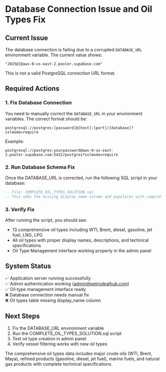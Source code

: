# Database Connection Issue and Oil Types Fix

## Current Issue
The database connection is failing due to a corrupted `DATABASE_URL` environment variable. The current value shows:
```
"2025@]@aws-0-us-east-2.pooler.supabase.com"
```

This is not a valid PostgreSQL connection URL format.

## Required Actions

### 1. Fix Database Connection
You need to manually correct the `DATABASE_URL` in your environment variables. The correct format should be:
```
postgresql://postgres:[password]@[host]:[port]/[database]?sslmode=require
```

Example:
```
postgresql://postgres:yourpassword@aws-0-us-east-2.pooler.supabase.com:5432/postgres?sslmode=require
```

### 2. Run Database Schema Fix
Once the DATABASE_URL is corrected, run the following SQL script in your database:

```sql
-- File: COMPLETE_OIL_TYPES_SOLUTION.sql
-- This adds the missing display_name column and populates with comprehensive oil types data
```

### 3. Verify Fix
After running the script, you should see:
- 13 comprehensive oil types including WTI, Brent, diesel, gasoline, jet fuel, LNG, LPG
- All oil types with proper display names, descriptions, and technical specifications
- Oil Type Management interface working properly in the admin panel

## System Status
✅ Application server running successfully  
✅ Admin authentication working (admin@petrodealhub.com)  
✅ Oil type management interface ready  
❌ Database connection needs manual fix  
❌ Oil types table missing display_name column  

## Next Steps
1. Fix the DATABASE_URL environment variable
2. Run the COMPLETE_OIL_TYPES_SOLUTION.sql script
3. Test oil type creation in admin panel
4. Verify vessel filtering works with new oil types

The comprehensive oil types data includes major crude oils (WTI, Brent, Maya), refined products (gasoline, diesel, jet fuel), marine fuels, and natural gas products with complete technical specifications.